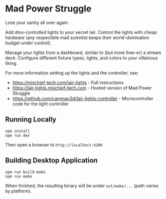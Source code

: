 # Mad Power Struggle

Lose your sanity all over again.

Add dmx-controlled lights to your secret lair. Control the lights with cheap hardware (any respectible mad scientist keeps their world-domination budget under control).

Manage your lights from a dashboard, similar to (but more free-er) a stream deck. Configure different fixture types, lights, and colors to your villainous liking.

For more information setting up the lights and the controller, see:

- https://mischief-tech.com/lair-lights - Full instructions
- https://lair-lights.mischief-tech.com - Hosted version of Mad Power Struggle
- https://github.com/camman3d/lair-lights-controller - Microcontroller code for the light controller


## Running Locally

```
npm install
npm run dev
```

Then open a browser to `http://localhost:4200`

## Building Desktop Application

```
npm run build-make
npm run make
```

When finished, the resulting binary will be under `out/make/...` (path varies by platform).
